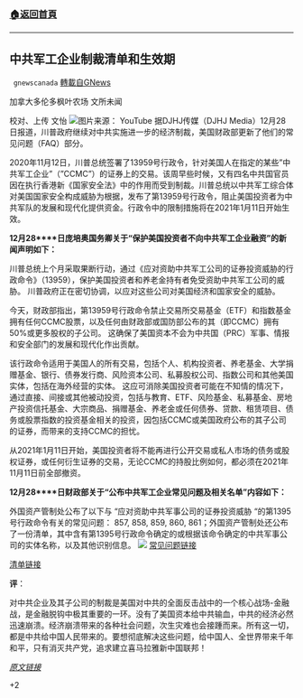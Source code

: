 ###  [:house:返回首頁](https://github.com/ourhimalayas/txt)
---

## 中共军工企业制裁清单和生效期
` gnewscanada` [轉載自GNews](https://gnews.org/zh-hans/697046/)

加拿大多伦多枫叶农场 文所未闻

校对、上传 文怡
![]()![](https://gnews.org/wp-content/uploads/2020/12/ban.jpg)图片来源： YouTube
据DJHJ传媒（DJHJ Media）12月28日报道，川普政府继续对中共实施进一步的经济制裁，美国财政部更新了他们的常见问题（FAQ）部分。

2020年11月12日，川普总统签署了13959号行政令，针对美国人在指定的某些”中共军工企业”（”CCMC”）的证券上的交易。该周早些时候，又有四名中共国官员因在执行香港新《国家安全法》中的作用而受到制裁。川普总统以中共军工综合体对美国国家安全构成威胁为根据，发布了第13959号行政令，阻止美国投资者为中共军队的发展和现代化提供资金。行政令中的限制措施将在2021年1月11日开始生效。

**12****月****28****日庞培奥国务卿关于“保护美国投资者不向中共军工企业融资”的新闻声明如下：**

川普总统上个月采取果断行动，通过《应对资助中共军工公司的证券投资威胁的行政命令》（13959），保护美国投资者和养老金持有者免受资助中共军工公司的威胁。 川普政府正在密切协调，以应对这些公司对美国经济和国家安全的威胁。

今天，财政部指出，第13959号行政命令禁止交易所交易基金（ETF）和指数基金拥有任何CCMC股票，以及任何由财政部或国防部公布的其（即CCMC）拥有50%或更多股权的子公司。 这确保了美国资本不会为中共国（PRC）军事、情报和安全部门的发展和现代化作出贡献。

该行政命令适用于美国人的所有交易，包括个人、机构投资者、养老基金、大学捐赠基金、银行、债券发行商、风险资本公司、私募股权公司、指数公司和其他美国实体，包括在海外经营的实体。 这应可消除美国投资者可能在不知情的情况下，通过直接、间接或其他被动投资，包括与教育、ETF、风险基金、私募基金、房地产投资信托基金、大宗商品、捐赠基金、养老金或任何债券、贷款、租赁项目、债务或股票指数的投资基金相关的投资，因包括CCMC或美国政府公布的其子公司的证券，而带来的支持CCMC的担忧。

从2021年1月11日开始，美国投资者将不能再进行公开交易或私人市场的债务或股权证券，或任何衍生证券的交易，无论CCMC的持股比例如何，都必须在2021年11月11日前全部撤资。

**12****月****28****日财政部关于“公布中共军工企业常见问题及相关名单”内容如下：**

外国资产管制处公布了以下与 “应对资助中共军事公司的证券投资威胁 “的第1395号行政命令有关的常见问题： 857, 858, 859, 860, 861；外国资产管制处还公布了一份清单，其中含有第1395号行政命令确定的或根据该命令确定的中共军事公司的实体名称，以及其他识别信息。
![]()![](https://gnews.org/wp-content/uploads/2020/12/EqazW_dU8AMJzpl.png)
[常见问题链接](https://home.treasury.gov/policy-issues/financial-sanctions/faqs)

[清单链接](https://www.treasury.gov/ofac/downloads/ccmc/ns-ccmc_list.pdf)

**评**：

对中共企业及其子公司的制裁是美国对中共的全面反击战中的一个核心战场-金融战，是金融脱钩中极其重要的一环。没有了美国资本给中共输血，中共的经济必然迅速崩溃。经济崩溃带来的各种社会问题，次生灾难也会接踵而来。所有这一切，都是中共给中国人民带来的。要想彻底解决这些问题，给中国人、全世界带来千年和平，只有消灭共产党，追求建立喜马拉雅新中国联邦！

*[原文链接](https://djhjmedia.com/kari/executive-order-against-investment-in-ccp-military-companies-starts-jan-11-2021/)*

+2
